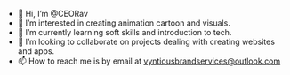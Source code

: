- 👋 Hi, I’m @CEORav
- 👀 I’m interested in creating animation cartoon and visuals.
- 🌱 I’m currently learning soft skills and introduction to tech.
- 💞️ I’m looking to collaborate on projects dealing with creating websites and apps.
- 📫 How to reach me is by email at vyntiousbrandservices@outlook.com

<!---
CEORav/CEORav is a ✨ special ✨ repository because its `README.md` (this file) appears on your GitHub profile.
You can click the Preview link to take a look at your changes.
--->
